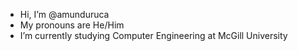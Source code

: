 - Hi, I’m @amunduruca
- My pronouns are He/Him
- I’m currently studying Computer Engineering at McGill University

<!---
amunduruca/amunduruca is a ✨ special ✨ repository because its `README.md` (this file) appears on your GitHub profile.
You can click the Preview link to take a look at your changes.
--->

